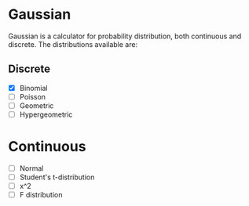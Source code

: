 # Gaussian

Gaussian is a calculator for probability distribution, both continuous and discrete. The distributions available are:

## Discrete

- [x] Binomial
- [ ] Poisson
- [ ] Geometric
- [ ] Hypergeometric

# Continuous

- [ ] Normal
- [ ] Student's t-distribution
- [ ] x^2
- [ ] F distribution
